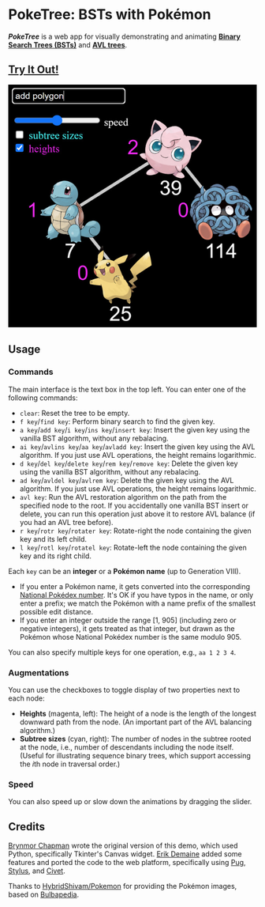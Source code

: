# PokeTree: BSTs with Pokémon

***PokeTree*** is a web app for visually demonstrating and animating
**[Binary Search Trees (BSTs)](https://en.wikipedia.org/wiki/Binary_search_tree)**
and **[AVL trees](https://en.wikipedia.org/wiki/AVL_tree)**.

## [Try It Out!](https://edemaine.github.io/poketree/)

[![Screenshot of PokeTree showing the starting binary tree of Squirtle (7), Pikachu (25), Jigglypuff (39), and Tangela (114), and an input of "add polygon"](screenshot.jpg)](https://edemaine.github.io/poketree/)

## Usage

### Commands

The main interface is the text box in the top left.
You can enter one of the following commands:

* `clear`: Reset the tree to be empty.
* `f key`/`find key`: Perform binary search to find the given key.
* `a key`/`add key`/`i key`/`ins key`/`insert key`: Insert the given key
  using the vanilla BST algorithm, without any rebalacing.
* `ai key`/`avlins key`/`aa key`/`avladd key`: Insert the given key
  using the AVL algorithm.
  If you just use AVL operations, the height remains logarithmic.
* `d key`/`del key`/`delete key`/`rem key`/`remove key`: Delete the given key
  using the vanilla BST algorithm, without any rebalacing.
* `ad key`/`avldel key`/`avlrem key`: Delete the given key
  using the AVL algorithm.
  If you just use AVL operations, the height remains logarithmic.
* `avl key`: Run the AVL restoration algorithm on the path from the specified
  node to the root.  If you accidentally one vanilla BST insert or delete,
  you can run this operation just above it to restore AVL balance
  (if you had an AVL tree before).
* `r key`/`rotr key`/`rotater key`:
  Rotate-right the node containing the given key and its left child.
* `l key`/`rotl key`/`rotatel key`:
  Rotate-left the node containing the given key and its right child.

Each `key` can be an **integer** or a **Pokémon name** (up to Generation VIII).

* If you enter a Pokémon name, it gets converted into the corresponding
  [National Pokédex number](https://bulbapedia.bulbagarden.net/wiki/List_of_Pok%C3%A9mon_by_National_Pok%C3%A9dex_number).
  It's OK if you have typos in the name, or only enter a prefix;
  we match the Pokémon with a name prefix of the smallest possible edit distance.
* If you enter an integer outside the range [1, 905]
  (including zero or negative integers),
  it gets treated as that integer,
  but drawn as the Pokémon whose National Pokédex number is the same modulo 905.

You can also specify multiple keys for one operation, e.g., `aa 1 2 3 4`.

### Augmentations

You can use the checkboxes to toggle display of two properties next to each node:

* **Heights** (magenta, left):
  The height of a node is the length of the longest downward path from the node.
  (An important part of the AVL balancing algorithm.)
* **Subtree sizes** (cyan, right):
  The number of nodes in the subtree rooted at the node,
  i.e., number of descendants including the node itself.
  (Useful for illustrating sequence binary trees,
  which support accessing the *i*th node in traversal order.)

### Speed

You can also speed up or slow down the animations by dragging the slider.

## Credits

[Brynmor Chapman](https://people.csail.mit.edu/brynmor/)
wrote the original version of this demo,
which used Python, specifically Tkinter's Canvas widget.
[Erik Demaine](https://erikdemaine.org/) added some features
and ported the code to the web platform,
specifically using [Pug](https://pugjs.org/),
[Stylus](https://stylus-lang.com/), and [Civet](https://civet.org/).

Thanks to [HybridShivam/Pokemon](https://github.com/HybridShivam/Pokemon/)
for providing the Pokémon images, based on
[Bulbapedia](https://bulbapedia.bulbagarden.net/wiki/Main_Page).
